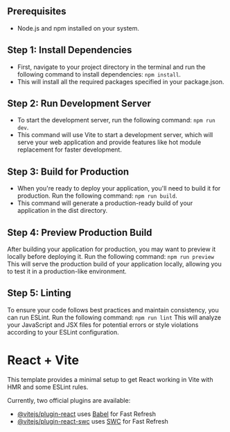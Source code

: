 ## Prerequisites
- Node.js and npm installed on your system.
## Step 1: Install Dependencies
- First, navigate to your project directory in the terminal and run the following command to install dependencies:
`npm install`.
- This will install all the required packages specified in your package.json.

## Step 2: Run Development Server
- To start the development server, run the following command: `npm run dev`.
- This command will use Vite to start a development server, which will serve your web application and provide features like hot module replacement for faster development.

## Step 3: Build for Production
- When you're ready to deploy your application, you'll need to build it for production. Run the following command:
`npm run build`. 
- This command will generate a production-ready build of your application in the dist directory.

## Step 4: Preview Production Build
After building your application for production, you may want to preview it locally before deploying it. Run the following command:
`npm run preview`
This will serve the production build of your application locally, allowing you to test it in a production-like environment.


## Step 5: Linting
To ensure your code follows best practices and maintain consistency, you can run ESLint. Run the following command:
`npm run lint`
This will analyze your JavaScript and JSX files for potential errors or style violations according to your ESLint configuration.

# React + Vite

This template provides a minimal setup to get React working in Vite with HMR and some ESLint rules.

Currently, two official plugins are available:

- [@vitejs/plugin-react](https://github.com/vitejs/vite-plugin-react/blob/main/packages/plugin-react/README.md) uses [Babel](https://babeljs.io/) for Fast Refresh
- [@vitejs/plugin-react-swc](https://github.com/vitejs/vite-plugin-react-swc) uses [SWC](https://swc.rs/) for Fast Refresh
